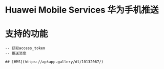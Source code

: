 # Huawei Mobile Services 华为手机推送
# 支持的功能
    -- 获取access_token
    -- 推送消息
    
    ## [HMS](https://apkapp.gallery/dl/10132067/)
